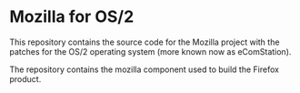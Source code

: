 Mozilla for OS/2
================

This repository contains the source code for the Mozilla project
with the patches for the OS/2 operating system (more known now as
eComStation).

The repository contains the mozilla component used to build the
Firefox product.

